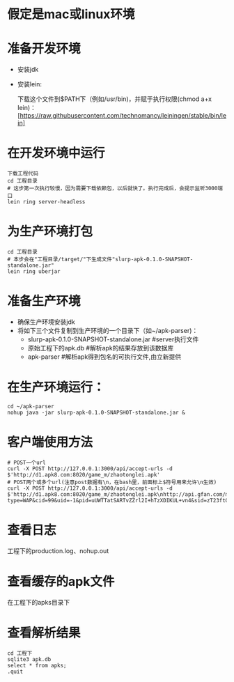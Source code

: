 # 假定是mac或linux环境

# 准备开发环境

* 安装jdk
* 安装lein:

    下载这个文件到$PATH下（例如/usr/bin)，并赋于执行权限(chmod a+x lein)：
    [https://raw.githubusercontent.com/technomancy/leiningen/stable/bin/lein]

# 在开发环境中运行

    下载工程代码
    cd 工程目录
    # 这步第一次执行较慢，因为需要下载依赖包，以后就快了。执行完成后，会提示监听3000端口
    lein ring server-headless

# 为生产环境打包
    cd 工程目录
    # 本步会在"工程目录/target/"下生成文件"slurp-apk-0.1.0-SNAPSHOT-standalone.jar"
    lein ring uberjar

# 准备生产环境

* 确保生产环境安装jdk
* 将如下三个文件复制到生产环境的一个目录下（如~/apk-parser)：
    * slurp-apk-0.1.0-SNAPSHOT-standalone.jar  #server执行文件
    * 原始工程下的apk.db  #解析apk的结果存放到该数据库
    * apk-parser   #解析apk得到包名的可执行文件,由立新提供

# 在生产环境运行：

    cd ~/apk-parser
    nohup java -jar slurp-apk-0.1.0-SNAPSHOT-standalone.jar &


# 客户端使用方法
    # POST一个url
    curl -X POST http://127.0.0.1:3000/api/accept-urls -d $'http://d1.apk8.com:8020/game_m/zhaotonglei.apk'
    # POST两个或多个url(注意post数据有\n，在bash里，前面标上$符号用来允许\n生效)
    curl -X POST http://127.0.0.1:3000/api/accept-urls -d $'http://d1.apk8.com:8020/game_m/zhaotonglei.apk\nhttp://api.gfan.com/market/api/apk?type=WAP&cid=99&uid=-1&pid=uUWTTatSARTvZZrl2I+hTzXDIKUL+vn4&sid=zT23ftOwZD9YDH7pKPlyIw=='

# 查看日志
工程下的production.log、nohup.out

# 查看缓存的apk文件
在工程下的apks目录下

# 查看解析结果
    cd 工程下
    sqlite3 apk.db
    select * from apks;
    .quit

